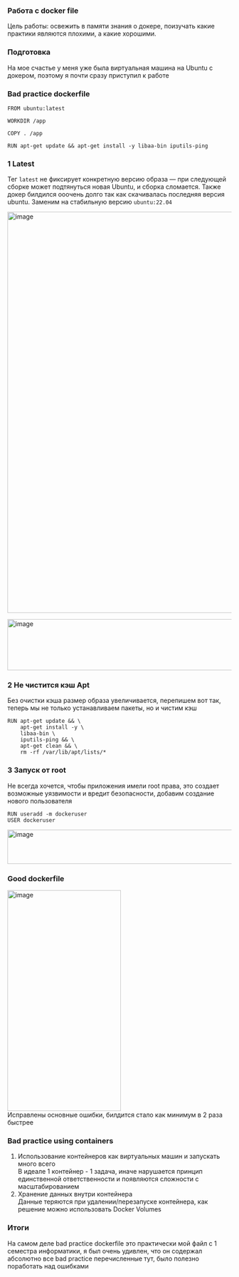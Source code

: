### Работа с docker file
Цель работы: освежить в памяти знания о докере, поизучать какие практики являются плохими, а какие хорошими.

### Подготовка
На мое счастье у меня уже была виртуальная машина на Ubuntu с докером, поэтому я почти сразу приступил к работе

### Bad practice dockerfile
```
FROM ubuntu:latest

WORKDIR /app

COPY . /app

RUN apt-get update && apt-get install -y libaa-bin iputils-ping
```

### 1 Latest
Тег `latest` не фиксирует конкретную версию образа — при следующей сборке может подтянуться новая Ubuntu, и сборка сломается.
Также докер билдился ооочень долго так как скачивалась последняя версия ubuntu. Заменим на стабильную версию `ubuntu:22.04`

<img width="816" height="901" alt="image" src="https://github.com/user-attachments/assets/9273783d-c46a-4285-a1cf-424b6956d369" /><br>

<img width="912" height="115" alt="image" src="https://github.com/user-attachments/assets/30f918d8-5980-471d-b729-7a29508d405f" /><br>

### 2 Не чистится кэш Apt
Без очистки кэша размер образа увеличивается, перепишем вот так, теперь мы не только устанавливаем пакеты, но и чистим кэш
```
RUN apt-get update && \
    apt-get install -y \
    libaa-bin \
    iputils-ping && \
    apt-get clean && \
    rm -rf /var/lib/apt/lists/*
```
### 3 Запуск от root
Не всегда хочется, чтобы приложения имели root права, это создает возможные уязвимости и вредит безопасности, добавим создание нового пользователя <br>
```
RUN useradd -m dockeruser
USER dockeruser
```

<img width="649" height="77" alt="image" src="https://github.com/user-attachments/assets/851d36ac-da3b-4b87-80b9-9a7faa5d4db4" /><br>
### Good dockerfile 
<img width="255" height="496" alt="image" src="https://github.com/user-attachments/assets/f632a160-b4d8-4583-924a-cdada0c65587" /> <br>
Исправлены основные ошибки, билдится стало как минимум в 2 раза быстрее
### Bad practice using containers
1. Использование контейнеров как виртуальных машин и запускать много всего <br>
В идеале 1 контейнер - 1 задача, иначе нарушается принцип единственной ответственности и появляются сложности с масштабированием
2. Хранение данных внутри контейнера <br>
Данные теряются при удалении/перезапуске контейнера, как решение можно использовать Docker Volumes
### Итоги
На самом деле bad practice dockerfile это практически мой файл с 1 семестра информатики, я был очень удивлен, что он содержал абсолютно все bad practice перечисленные тут, было полезно поработать над ошибками 
